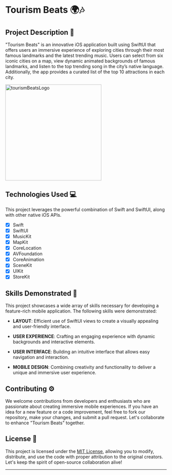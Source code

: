 # Tourism Beats 🌍🎶

## Project Description 🎨

"Tourism Beats" is an innovative iOS application built using SwiftUI that offers users an immersive experience of exploring cities through their most famous landmarks and the latest trending music. Users can select from six iconic cities on a map, view dynamic animated backgrounds of famous landmarks, and listen to the top trending song in the city’s native language. Additionally, the app provides a curated list of the top 10 attractions in each city.


<img src="https://github.com/arieltyson/Tourism-Beats/assets/114557791/4c0254ee-c2ef-41ac-9419-b01f0d5fc813" alt="tourismBeatsLogo" width="300"/>


## Technologies Used 💻

This project leverages the powerful combination of Swift and SwiftUI, along with other native iOS APIs.

- [x] Swift
- [x] SwiftUI
- [x] MusicKit
- [x] MapKit
- [x] CoreLocation
- [x] AVFoundation
- [x] CoreAnimation
- [x] SceneKit
- [x] UIKit
- [x] StoreKit

## Skills Demonstrated 🥋

This project showcases a wide array of skills necessary for developing a feature-rich mobile application. The following skills were demonstrated:

- **LAYOUT**: Efficient use of SwiftUI views to create a visually appealing and user-friendly interface.

- **USER EXPERIENCE**: Crafting an engaging experience with dynamic backgrounds and interactive elements.

- **USER INTERFACE**: Building an intuitive interface that allows easy navigation and interaction.

- **MOBILE DESIGN**: Combining creativity and functionality to deliver a unique and immersive user experience.

## Contributing ⚙️

We welcome contributions from developers and enthusiasts who are passionate about creating immersive mobile experiences. If you have an idea for a new feature or a code improvement, feel free to fork our repository, make your changes, and submit a pull request. Let's collaborate to enhance "Tourism Beats" together.

## License 🪪

This project is licensed under the [MIT License](LICENSE), allowing you to modify, distribute, and use the code with proper attribution to the original creators. Let's keep the spirit of open-source collaboration alive!

---
